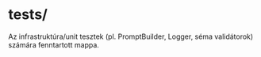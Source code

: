 # tests/

Az infrastruktúra/unit tesztek (pl. PromptBuilder, Logger, séma validátorok) számára fenntartott mappa. 